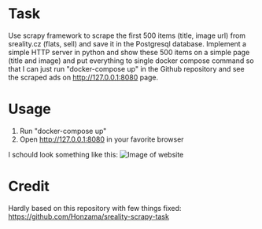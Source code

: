 # Task
Use scrapy framework to scrape the first 500 items (title, image url) from sreality.cz (flats, sell) and save it in the Postgresql database. Implement a simple HTTP server in python and show these 500 items on a simple page (title and image) and put everything to single docker compose command so that I can just run "docker-compose up" in the Github repository and see the scraped ads on http://127.0.0.1:8080 page.

# Usage 
1. Run "docker-compose up"
2. Open http://127.0.0.1:8080 in your favorite browser

I schould look something like this:
![Image of website](https://drive.google.com/file/d/10OaSSiEWsPuwW3EY91SLkthPNjDUb63V/view?usp=sharing)

# Credit
Hardly based on this repository with few things fixed:
https://github.com/Honzama/sreality-scrapy-task
